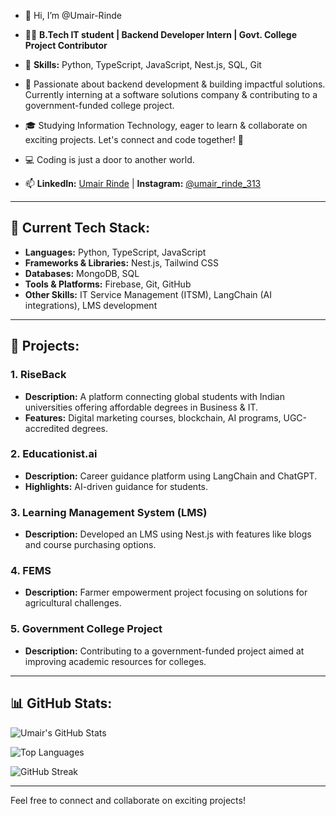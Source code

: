 - 👋 Hi, I’m @Umair-Rinde

- 👨‍💻 **B.Tech IT student | Backend Developer Intern | Govt. College Project Contributor**

- 🔧 **Skills:** Python, TypeScript, JavaScript, Nest.js, SQL, Git

- 🌟 Passionate about backend development & building impactful solutions. Currently interning at a software solutions company & contributing to a government-funded college project.

- 🎓 Studying Information Technology, eager to learn & collaborate on exciting projects. Let's connect and code together! 💬

- 💻 Coding is just a door to another world.

- 📫 **LinkedIn:** [Umair Rinde](https://www.linkedin.com/in/umair-rinde) | **Instagram:** [@umair_rinde_313](https://www.instagram.com/umair_rinde_313)

---

## 🚀 Current Tech Stack:

- **Languages:** Python, TypeScript, JavaScript
- **Frameworks & Libraries:** Nest.js, Tailwind CSS
- **Databases:** MongoDB, SQL
- **Tools & Platforms:** Firebase, Git, GitHub
- **Other Skills:** IT Service Management (ITSM), LangChain (AI integrations), LMS development

---

## 💼 Projects:

### 1. **RiseBack**
   - **Description:** A platform connecting global students with Indian universities offering affordable degrees in Business & IT.
   - **Features:** Digital marketing courses, blockchain, AI programs, UGC-accredited degrees.

### 2. **Educationist.ai**
   - **Description:** Career guidance platform using LangChain and ChatGPT.
   - **Highlights:** AI-driven guidance for students.

### 3. **Learning Management System (LMS)**
   - **Description:** Developed an LMS using Nest.js with features like blogs and course purchasing options.

### 4. **FEMS**
   - **Description:** Farmer empowerment project focusing on solutions for agricultural challenges.

### 5. **Government College Project**
   - **Description:** Contributing to a government-funded project aimed at improving academic resources for colleges.

---

## 📊 GitHub Stats:

![Umair's GitHub Stats](https://github-readme-stats.vercel.app/api?username=Umair-Rinde&show_icons=true&theme=radical)

![Top Languages](https://github-readme-stats.vercel.app/api/top-langs/?username=Umair-Rinde&layout=compact&theme=radical)

![GitHub Streak](https://streak-stats.demolab.com/?user=Umair-Rinde&theme=radical)

---

Feel free to connect and collaborate on exciting projects!

